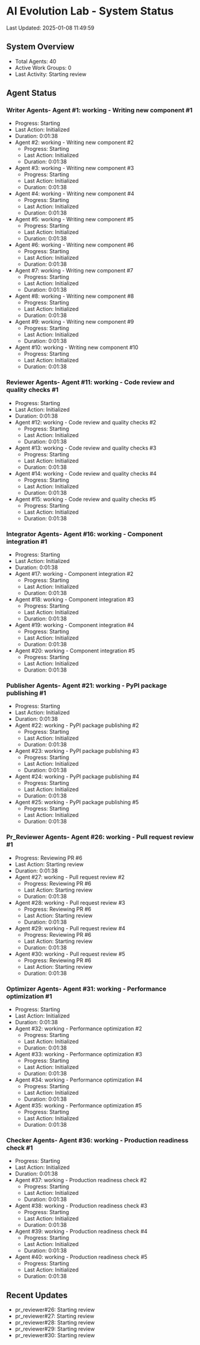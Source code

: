 # AI Evolution Lab - System Status
Last Updated: 2025-01-08 11:49:59

## System Overview
- Total Agents: 40
- Active Work Groups: 0
- Last Activity: Starting review

## Agent Status

### Writer Agents- Agent #1: working - Writing new component #1
  - Progress: Starting
  - Last Action: Initialized
  - Duration: 0:01:38
- Agent #2: working - Writing new component #2
  - Progress: Starting
  - Last Action: Initialized
  - Duration: 0:01:38
- Agent #3: working - Writing new component #3
  - Progress: Starting
  - Last Action: Initialized
  - Duration: 0:01:38
- Agent #4: working - Writing new component #4
  - Progress: Starting
  - Last Action: Initialized
  - Duration: 0:01:38
- Agent #5: working - Writing new component #5
  - Progress: Starting
  - Last Action: Initialized
  - Duration: 0:01:38
- Agent #6: working - Writing new component #6
  - Progress: Starting
  - Last Action: Initialized
  - Duration: 0:01:38
- Agent #7: working - Writing new component #7
  - Progress: Starting
  - Last Action: Initialized
  - Duration: 0:01:38
- Agent #8: working - Writing new component #8
  - Progress: Starting
  - Last Action: Initialized
  - Duration: 0:01:38
- Agent #9: working - Writing new component #9
  - Progress: Starting
  - Last Action: Initialized
  - Duration: 0:01:38
- Agent #10: working - Writing new component #10
  - Progress: Starting
  - Last Action: Initialized
  - Duration: 0:01:38

### Reviewer Agents- Agent #11: working - Code review and quality checks #1
  - Progress: Starting
  - Last Action: Initialized
  - Duration: 0:01:38
- Agent #12: working - Code review and quality checks #2
  - Progress: Starting
  - Last Action: Initialized
  - Duration: 0:01:38
- Agent #13: working - Code review and quality checks #3
  - Progress: Starting
  - Last Action: Initialized
  - Duration: 0:01:38
- Agent #14: working - Code review and quality checks #4
  - Progress: Starting
  - Last Action: Initialized
  - Duration: 0:01:38
- Agent #15: working - Code review and quality checks #5
  - Progress: Starting
  - Last Action: Initialized
  - Duration: 0:01:38

### Integrator Agents- Agent #16: working - Component integration #1
  - Progress: Starting
  - Last Action: Initialized
  - Duration: 0:01:38
- Agent #17: working - Component integration #2
  - Progress: Starting
  - Last Action: Initialized
  - Duration: 0:01:38
- Agent #18: working - Component integration #3
  - Progress: Starting
  - Last Action: Initialized
  - Duration: 0:01:38
- Agent #19: working - Component integration #4
  - Progress: Starting
  - Last Action: Initialized
  - Duration: 0:01:38
- Agent #20: working - Component integration #5
  - Progress: Starting
  - Last Action: Initialized
  - Duration: 0:01:38

### Publisher Agents- Agent #21: working - PyPI package publishing #1
  - Progress: Starting
  - Last Action: Initialized
  - Duration: 0:01:38
- Agent #22: working - PyPI package publishing #2
  - Progress: Starting
  - Last Action: Initialized
  - Duration: 0:01:38
- Agent #23: working - PyPI package publishing #3
  - Progress: Starting
  - Last Action: Initialized
  - Duration: 0:01:38
- Agent #24: working - PyPI package publishing #4
  - Progress: Starting
  - Last Action: Initialized
  - Duration: 0:01:38
- Agent #25: working - PyPI package publishing #5
  - Progress: Starting
  - Last Action: Initialized
  - Duration: 0:01:38

### Pr_Reviewer Agents- Agent #26: working - Pull request review #1
  - Progress: Reviewing PR #6
  - Last Action: Starting review
  - Duration: 0:01:38
- Agent #27: working - Pull request review #2
  - Progress: Reviewing PR #6
  - Last Action: Starting review
  - Duration: 0:01:38
- Agent #28: working - Pull request review #3
  - Progress: Reviewing PR #6
  - Last Action: Starting review
  - Duration: 0:01:38
- Agent #29: working - Pull request review #4
  - Progress: Reviewing PR #6
  - Last Action: Starting review
  - Duration: 0:01:38
- Agent #30: working - Pull request review #5
  - Progress: Reviewing PR #6
  - Last Action: Starting review
  - Duration: 0:01:38

### Optimizer Agents- Agent #31: working - Performance optimization #1
  - Progress: Starting
  - Last Action: Initialized
  - Duration: 0:01:38
- Agent #32: working - Performance optimization #2
  - Progress: Starting
  - Last Action: Initialized
  - Duration: 0:01:38
- Agent #33: working - Performance optimization #3
  - Progress: Starting
  - Last Action: Initialized
  - Duration: 0:01:38
- Agent #34: working - Performance optimization #4
  - Progress: Starting
  - Last Action: Initialized
  - Duration: 0:01:38
- Agent #35: working - Performance optimization #5
  - Progress: Starting
  - Last Action: Initialized
  - Duration: 0:01:38

### Checker Agents- Agent #36: working - Production readiness check #1
  - Progress: Starting
  - Last Action: Initialized
  - Duration: 0:01:38
- Agent #37: working - Production readiness check #2
  - Progress: Starting
  - Last Action: Initialized
  - Duration: 0:01:38
- Agent #38: working - Production readiness check #3
  - Progress: Starting
  - Last Action: Initialized
  - Duration: 0:01:38
- Agent #39: working - Production readiness check #4
  - Progress: Starting
  - Last Action: Initialized
  - Duration: 0:01:38
- Agent #40: working - Production readiness check #5
  - Progress: Starting
  - Last Action: Initialized
  - Duration: 0:01:38


## Recent Updates
- pr_reviewer#26: Starting review
- pr_reviewer#27: Starting review
- pr_reviewer#28: Starting review
- pr_reviewer#29: Starting review
- pr_reviewer#30: Starting review

